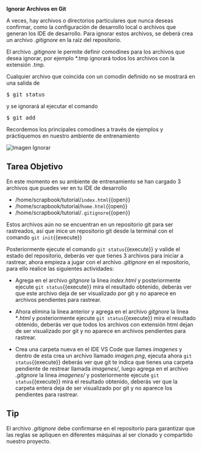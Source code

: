 **Ignorar Archivos en Git**

A veces, hay archivos o directorios particulares que nunca deseas confirmar, como la configuración de desarrollo local o archivos que generan los IDE de desarrollo. Para ignorar estos archivos, se deberá crea un archivo *.gitignore* en la raíz del repositorio.

El archivo *.gitignore* le permite definir comodines para los archivos que desea ignorar, por ejemplo *.tmp ignorará todos los archivos con la extensión .tmp.

Cualquier archivo que coincida con un comodín definido no se mostrará en una salida de <pre>$ git status</pre> y se ignorará al ejecutar el comando <pre>$ git add</pre>

Recordemos los principales comodines a través de ejemplos y práctiquemos en nuestro ambiente de entrenamiento

![Imagen Ignorar](https://i.imgur.com/byrGEKU.png)

## Tarea Objetivo

En este momento en su ambiente de entrenamiento se han cargado 3 archivos que puedes ver en tu IDE de desarrollo

* /home/scrapbook/tutorial/`index.html`{{open}}
* /home/scrapbook/tutorial/`home.html`{{open}}
* /home/scrapbook/tutorial/`.gitignore`{{open}}

Estos archivos aún no se encuentran en un repositorio git para ser rastreados, así que inice un repositorio git desde la terminal con el comando `git init`{{execute}}

Posteriormente ejecute el comando `git status`{{execute}} y valide el estado del repositorio, deberás ver que tienes 3 archivos para iniciar a rastrear, ahora empieza a jugar con el archivo *.gitignore* en el repositorio, para ello realice las siguientes actividades:

* Agrega en el archivo *gitgnore* la linea *index.html* y posteriormente ejecute `git status`{{execute}} mira el resultado obtenido, deberás ver que este archivo deja de ser visualizado por git y no aparece en archivos pendientes para rastrear.

* Ahora elimina la linea anterior y agrega en el archivo *gitgnore* la linea **.html* y posteriormente ejecute `git status`{{execute}} mira el resultado obtenido, deberás ver que todos los archivos con extensión html dejan de ser visualizado por git y no aparece en archivos pendientes para rastrear.

* Crea una carpeta nueva en el IDE VS Code que llames *imagenes* y dentro de esta crea un archivo llamado *imagen.png*, ejecuta ahora `git status`{{execute}} deberás ver que git te indica que tienes una carpeta pendiente de restrear llamada *imagenes/*, luego agrega en el archivo *.gitgnore* la linea *imagenes/* y posteriormente ejecute `git status`{{execute}} mira el resultado obtenido, deberás ver que la carpeta entera deja de ser visualizado por git y no aparece los pendientes para rastrear.

## Tip

El archivo *.gitignore* debe confirmarse en el repositorio para garantizar que las reglas se apliquen en diferentes máquinas al ser clonado y compartido nuestro proyecto.